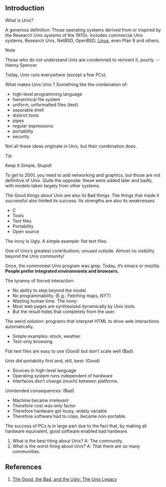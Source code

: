 ## Introduction

What is Unix?

A generous definition: Those operating systems derived from or inspired by the Research Unix systems of the 1970s.
Includes commercial Unix systems, Research Unix, NetBSD, OpenBSD, [Linux](/docs/CS/OS/Linux/Linux.md), even Plan 9 and others.

> [!Note]
> 
> Those who do not understand Unix are condemned to reinvent it, poorly.    --Henny Spencer

Today, Unix runs everywhere (except a few PCs).

What makes Unix Unix ?
Something like the combination of:

- high-level programming language
- hierarchical file system
- uniform, unformatted files (text)
- separable shell
- distinct tools
- pipes
- regular expressions
- portability
- security

Not all these ideas originate in Unix, but their combination does.

> [!TIP]
> 
> Keep It Simple, Stupid!

To get to 2001, you need to add networking and graphics, but those are not definitive of Unix.
Quite the opposite: these were added later and badly, with models taken largely from other systems.

The Good things about Unix are also its Bad things. The things that made it successful also limited its success.
Its strengths are also its weaknesses.
- C
- Tools
- Text files
- Portability
- Open source

The irony is Ugly.
A simple example: flat text files.

One of Unix’s greatest contributions; unused outside.
Almost no visibility beyond the Unix community!

Once, the commonest Unix program was grep. Today, it’s emacs or mozilla.
**People prefer integrated environments and browsers.**

The tyranny of forced interaction:

- No ability to step beyond the model.
- No programmability. (E.g.: Fetching maps, NYT)
- Wasting human time.
  The irony:
- Most web pages are synthesized dynamically by Unix tools.
- But the result hides that completely from the user.

The weird solution: programs that interpret HTML to drive web interactions automatically.

- Simple examples: stock, weather.
- Text-only browsing.

Flat text files are easy to use (Good) but don’t scale well (Bad).

Unix did portability first and, still, best: (Good)

- Sources in high-level language
- Operating system runs independent of hardware
- Interfaces don’t change (much) between platforms.

Unintended consequences: (Bad)
- Machine became irrelevant
- Therefore cost was only factor
- Therefore hardware got lousy, widely variable
- Therefore software had to cope, became non-portable.

The success of PCs is in large part due to the fact that, by making all hardware equivalent, good software enabled bad hardware.


1. What is the best thing about Unix?
   A: The community.
2. What is the worst thing about Unix?
   A: That there are so many communities.

## References

1. [The Good, the Bad, and the Ugly: The Unix Legacy](http://herpolhode.com/rob/ugly.pdf)